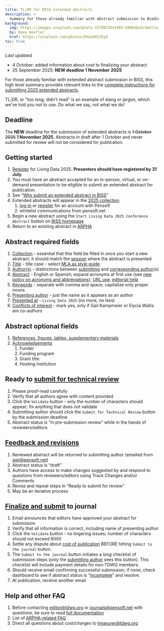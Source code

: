 ```yaml
---
title: TL;DR for BISS extended abstracts
description: >
  Summary for those already familiar with abstract submission to Biodiversity Information Science & Standards (BISS) for Living Data 2025.
background:
  img: https://images.unsplash.com/photo-1579873542903-b9064ba3c9ad?ixid=MnwxMjA3fDB8MHxwaG90by1wYWdlfHx8fGVufDB8fHx8&ixlib=rb-1.2.1&auto=format&fit=crop&w=2550&q=80
  by: Dave Hoefler
  href: https://unsplash.com/photos/DVauUHIJby0
toc: true
---
```



_Last updated_ 
  - 4 October: added information about cost to finalizing your abstract
  - 25 September 2025: **NEW deadline 1 November 2025** 

For those already familiar with extended abstract submission in BISS, this high level summary provides relevant links to the [complete instructions for submitting 2025 extended abstracts](https://www.tdwg.org/conferences/2025/biss-abstract-submission/). 

TL;DR, or "too long; didn't read" is an example of slang or jargon, which we've told you not to use. Do what we say, not what we do! 

## Deadline

The **NEW** deadline for the submission of extended abstracts is ~~1 October 2025~~ **1 November 2025**. Abstracts in draft after 1 October and never submitted for review will not be considered for publication.

## Getting started

1. [Register](https://livingdata2025.com/registration.html) for Living Data 2025\. **Presenters should have registered by 31 July**.  
2. You must have an abstract accepted for an in-person, virtual, or on-demand presentation to be eligible to submit an extended abstract for publication.  
3. See “[Why submit an extended abstract in BISS](https://www.tdwg.org/conferences/2025/why-extended-abstract/)”  
4. Extended abstracts will appear in the [2025 collection](https://biss.pensoft.net/collection/516/) 
   1. [log-in](https://biss.pensoft.net/login.php?redirurl=%2F) or [register](https://pensoft.net/register.php?register=1&gotourl=biss.pensoft.net%2F) for an account with Pensoft  
   2. whitelist communications from pensoft.net  
5. Begin a new abstract using the `Start Living Data 2025 Conference Abstract` button on [BISS homepage](https://biss.pensoft.net/)  
6. Return to an existing abstract in [ARPHA](https://arpha.pensoft.net/)

## Abstract required fields

1. [Collection](https://www.tdwg.org/conferences/2025/biss-abstract-submission/#collection) \- essential that this field be filled in once you start a new abstract; it should match the [session](https://livingdata2025.com/sessions.html) where the abstract is presented  
2. [Title](https://www.tdwg.org/conferences/2025/biss-abstract-submission/#title) \- title case \- select [MLA as style guide](https://titlecaseconverter.com/)  
3. [Author(s)](https://www.tdwg.org/conferences/2025/biss-abstract-submission/#authors) \- distinctions between [submitting](https://www.tdwg.org/conferences/2025/biss-abstract-submission/#submitting-author) and [corresponding author](https://www.tdwg.org/conferences/2025/biss-abstract-submission/#corresponding-author)(s)  
4. [Abstract](https://www.tdwg.org/conferences/2025/biss-abstract-submission/#abstract) \- English or Spanish; expand acronyms at first use (see [new policy on acronyms and abbreviations](https://www.tdwg.org/conferences/2025/biss-abstract-submission/#acronyms-and-abbreviations)); [URL use](https://www.tdwg.org/conferences/2025/biss-abstract-submission/#hyperlinks-and-endnotes); [editorial help](https://www.tdwg.org/conferences/2024/biss-abstract-submission/#editorial-help)  
5. [Keywords](https://www.tdwg.org/conferences/2025/biss-abstract-submission/#keywords) \- separate with comma and space; capitalize only proper nouns  
6. [Presenting author](https://www.tdwg.org/conferences/2025/biss-abstract-submission/#presenting-author) \- just the name as it appears as an author  
7. [Presented at](https://www.tdwg.org/conferences/2025/biss-abstract-submission/#presented-at) \- `Living Data 2025` (no more, no less)  
8. [Conflicts of interest](https://www.tdwg.org/conferences/2025/biss-abstract-submission/#required-fields) \- mark yes, only if Gail Kampmeier or Elycia Wallis are co-authors

## Abstract optional fields

1. [References, figures, tables, supplementary materials](https://www.tdwg.org/conferences/2025/biss-abstract-submission/#refs-figs-supplementary)  
2. [Acknowledgements](https://www.tdwg.org/conferences/2025/biss-abstract-submission/#acknowledgements)  
   1. Funder  
   2. Funding program  
   3. Grant title  
   4. Hosting institution

## Ready to [submit for technical review](https://www.tdwg.org/conferences/2025/biss-abstract-submission/#submit-for-technical-review)

1. Please proof-read carefully  
2. Verify that all authors agree with content provided  
3. Click the  `Validate` button \- only the number of characters should appear; fix anything that does not validate  
4. Submitting author should click the `Submit for Technical Review` button by the submission deadline  
5. Abstract status is “in pre-submission review” while in the hands of reviewers/editors

## [Feedback and revisions](https://www.tdwg.org/conferences/2025/biss-abstract-submission/#feedback-and-revisions)

1. Reviewed abstract will be returned to submitting author (emailed from awt@pensoft.net)  
2. Abstract status is “draft”  
3. Authors have access to make changes suggested by and respond to questions from reviewers/editors using Track Changes and/or Comments  
4. Revise and repeat steps in “Ready to submit for review”  
5. May be an iterative process

## [Finalize and submit](https://www.tdwg.org/conferences/2025/biss-abstract-submission/#finalize-and-submit-to-journal) to journal

1. Email announces that editors have approved your abstract for submission  
2. Verify that all information is correct, including name of presenting author  
3. Click the `Validate` button \- no lingering issues; number of characters should not exceed 6000
4. Settle any dispute about [cost of publication](https://www.tdwg.org/conferences/2025/biss-abstract-submission/#finalize-and-submit-to-journal) BEFORE hitting `Submit to the journal` button. 
5. The `Submit to the journal` button initiates a *long* checklist of submission steps (only the [submitting author](https://www.tdwg.org/conferences/2025/biss-abstract-submission/#submitting-author) sees this button). This checklist will include payment details for non-TDWG members.  
6. Should receive email confirming successful submission; if none, check dashboard to see if abstract status is “[incomplete](https://www.tdwg.org/conferences/2025/biss-abstract-submission/#incomplete-submission)” and resolve.  
7. At publication, receive another email

## Help and other FAQ

1. Before contacting editor@tdwg.org or journals@pensoft.net with questions, be sure to read [full documentation](https://www.tdwg.org/conferences/2025/biss-abstract-submission/)  
2. List of [ARPHA-related FAQ](https://www.tdwg.org/conferences/2025/biss-abstract-submission/#arpha-related-faqs)
3. Direct all questions about cost/charges to treasurer@tdwg.org
